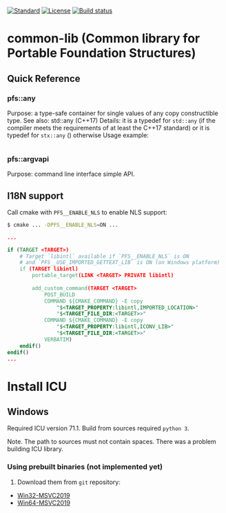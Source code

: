 [![Standard](https://img.shields.io/badge/C%2B%2B-11%2F14%2F17-blue)](https://en.wikipedia.org/wiki/C%2B%2B#Standardization)
[![License](https://img.shields.io/badge/license-MIT-blue.svg)](https://opensource.org/licenses/MIT)
[![Build status](https://ci.appveyor.com/api/projects/status/bj7iu6bi1hf3r4w3?svg=true)](https://ci.appveyor.com/project/semenovf/common-lib)

# common-lib (Common library for Portable Foundation Structures)

## Quick Reference

### pfs::any

Purpose: a type-safe container for single values of any copy constructible type.
See also: std::any (C++17)
Details: it is a typedef for `std::any` (if the compiler meets the requirements of at least the C++17 standard) 
or it is typedef for `stx::any` () otherwise
Usage example:
```sh
```

### pfs::argvapi

Purpose: command line interface simple API.

## I18N support

Call cmake with `PFS__ENABLE_NLS` to enable NLS support:

```sh
$ cmake ... -DPFS__ENABLE_NLS=ON ...
```

```cmake
...

if (TARGET <TARGET>)
    # Target `libintl` available if `PFS__ENABLE_NLS` is ON 
    # and `PFS__USE_IMPORTED_GETTEXT_LIB` is ON (on Windows platform)
    if (TARGET libintl)
        portable_target(LINK <TARGET> PRIVATE libintl)
        
        add_custom_command(TARGET <TARGET>
            POST_BUILD
            COMMAND ${CMAKE_COMMAND} -E copy 
                "$<TARGET_PROPERTY:libintl,IMPORTED_LOCATION>"
                "$<TARGET_FILE_DIR:<TARGET>>"
            COMMAND ${CMAKE_COMMAND} -E copy 
                "$<TARGET_PROPERTY:libintl,ICONV_LIB>"
                "$<TARGET_FILE_DIR:<TARGET>>"
            VERBATIM)
    endif()
endif()
...
```

# Install ICU

## Windows

Required ICU version 71.1.
Build from sources required `python 3`.

Note. The path to sources must not contain spaces. There was a problem building ICU library.

### Using prebuilt binaries (not implemented yet)

1. Download them from `git` repository:
* [Win32-MSVC2019](https://github.com/unicode-org/icu/releases/download/release-71-1/icu4c-71_1-Win32-MSVC2019.zip)
* [Win64-MSVC2019](https://github.com/unicode-org/icu/releases/download/release-71-1/icu4c-71_1-Win64-MSVC2019.zip)

